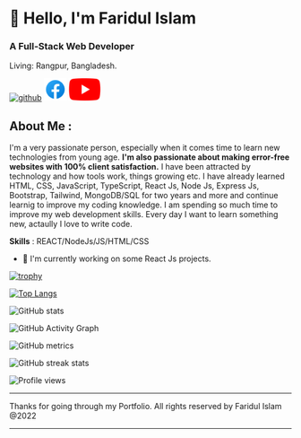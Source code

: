 <!-- <img src="./images/IMG_20190207_021424.jpg" alt="faridul islam's photo" title="Faridul Islam" style="width: 100%; height:auto; border-radius:10px " /> -->
  
 # 👋 Hello, I'm Faridul Islam
### A Full-Stack Web Developer

Living: Rangpur, Bangladesh.

[<img src='https://cdn.jsdelivr.net/npm/simple-icons@3.0.1/icons/github.svg' alt='github' height='40'>](https://github.com/faridulccr)
[<img src='./images/icons8-facebook-48.png' alt='facebook' height='40'>](https://www.facebook.com/mdfaridul.islam.5494)
[<img src='./images/YouTube_full-color_icon_(2017).svg.png' alt='YouTube' height='40'>](https://www.youtube.com/channel/UC-lDYI15DaoW8lEImwqWBAQ)

## About Me :
I'm a very passionate  person, especially when it comes time to learn new technologies from young age. **I'm also passionate about making error-free websites with 100% client satisfaction.** I have been attracted by technology and how tools work, things growing etc. I have already learned HTML, CSS, JavaScript, TypeScript, React Js, Node Js, Express Js, Bootstrap, Tailwind, MongoDB/SQL for two years and more and continue learnig to improve my coding knowledge. I am spending so much time to improve my web development skills. Every day I want to learn something new, actaully I love to write code.

**Skills** : REACT/NodeJs/JS/HTML/CSS

- 🔭 I'm currently working on some React Js projects.

[![trophy](https://github-profile-trophy.vercel.app/?username=faridulccr)](https://github.com/ryo-ma/github-profile-trophy)

[![Top Langs](https://github-readme-stats.vercel.app/api/top-langs/?username=faridulccr)](https://github.com/anuraghazra/github-readme-stats)

![GitHub stats](https://github-readme-stats.vercel.app/api?username=faridulccr&show_icons=true&count_private=true)  

![GitHub Activity Graph](https://activity-graph.herokuapp.com/graph?username=faridulccr)  

![GitHub metrics](https://metrics.lecoq.io/faridulccr)  

![GitHub streak stats](https://github-readme-streak-stats.herokuapp.com/?user=faridulccr)  

![Profile views](https://gpvc.arturio.dev/faridulccr)  

---
Thanks for going through my Portfolio. All rights reserved by Faridul Islam @2022

---
